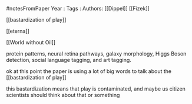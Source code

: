 #notesFromPaper
Year   :
Tags   :
Authors: [[Dippel]] [[Fizek]]

[[bastardization of play]]

[[eterna]]

[[World without Oil]]

protein patterns, neural retina pathways, galaxy morphology, Higgs Boson detection, social language tagging, and art tagging.

ok at this point the paper is using a lot of big words to talk about the [[bastardization of play]]

this bastardization means that play is contaminated, and maybe us citizen scientists should think about that or something
